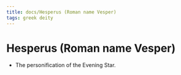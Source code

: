 ```yaml
---
title: docs/Hesperus (Roman name Vesper)
tags: greek deity
---
```


# Hesperus (Roman name Vesper) 
- The personification of the Evening Star.